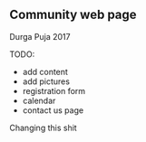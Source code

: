 
## Community web page

Durga Puja 2017

TODO: 
* add content
* add pictures
* registration form
* calendar
* contact us page


Changing this shit
